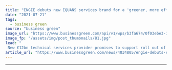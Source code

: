 ```yaml
---
title: "ENGIE debuts new EQUANS services brand for a 'greener, more efficient and increasingly digital world'"
date: "2021-07-21"
tags: 
  - business green
source: "business green"
image_url: "https://www.businessgreen.com/api/v1/wps/b3fa674/0f03ebe3-1c83-4aa9-a346-63271a0d49c7/3/EPSpuo-XkAEEsXq-1-engie-rugeley-185x114.jpg"
image_fp: "/assets/img/post_thumbnails/81.jpg"
lead: "
 New €12bn technical services provider promises to support roll out of smart buildings, green mobility, district and embedded energy, and decentralised renewables projects ..."
article_url: "https://www.businessgreen.com/news/4034805/engie-debuts-equans-services-brand-greener-efficient-increasingly-digital-world"
---
```


---
